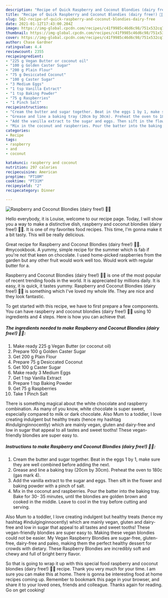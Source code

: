 ```yaml
---
description: "Recipe of Quick Raspberry and Coconut Blondies (dairy free!) 🥥😍"
title: "Recipe of Quick Raspberry and Coconut Blondies (dairy free!) 🥥😍"
slug: 562-recipe-of-quick-raspberry-and-coconut-blondies-dairy-free
date: 2021-01-12T17:43:00.204Z
image: https://img-global.cpcdn.com/recipes/c41f9985c46d6c98/751x532cq70/raspberry-and-coconut-blondies-dairy-free-🥥😍-recipe-main-photo.jpg
thumbnail: https://img-global.cpcdn.com/recipes/c41f9985c46d6c98/751x532cq70/raspberry-and-coconut-blondies-dairy-free-🥥😍-recipe-main-photo.jpg
cover: https://img-global.cpcdn.com/recipes/c41f9985c46d6c98/751x532cq70/raspberry-and-coconut-blondies-dairy-free-🥥😍-recipe-main-photo.jpg
author: Chase Gardner
ratingvalue: 4.4
reviewcount: 2355
recipeingredient:
- "225 g Vegan Butter or coconut oil"
- "100 g Golden Caster Sugar"
- "200 g Plain Flour"
- "75 g Desiccated Coconut"
- "100 g Caster Sugar"
- "3 Medium Eggs"
- "1 tsp Vanilla Extract"
- "1 tsp Baking Powder"
- "75 g Raspberries"
- "1 Pinch Salt"
recipeinstructions:
- "Cream the butter and sugar together. Beat in the eggs 1 by 1, make sure they are well combined before adding the next."
- "Grease and line a baking tray (20cm by 30cm). Preheat the oven to 180c (gas mark 4)."
- "Add the vanilla extract to the sugar and eggs. Then sift in the flower and baking powder with a pinch of salt."
- "Mix in the coconut and raspberries. Pour the batter into the baking tray. Bake for 30- 35 minutes, until the blondies are golden brown and cooked in the middle. Leave to cool in the tray before cutting and serving."
categories:
- Recipe
tags:
- raspberry
- and
- coconut

katakunci: raspberry and coconut 
nutrition: 297 calories
recipecuisine: American
preptime: "PT10M"
cooktime: "PT31M"
recipeyield: "2"
recipecategory: Dinner

---
```



![Raspberry and Coconut Blondies (dairy free!) 🥥😍](https://img-global.cpcdn.com/recipes/c41f9985c46d6c98/751x532cq70/raspberry-and-coconut-blondies-dairy-free-🥥😍-recipe-main-photo.jpg)

Hello everybody, it is Louise, welcome to our recipe page. Today, I will show you a way to make a distinctive dish, raspberry and coconut blondies (dairy free!) 🥥😍. It is one of my favorites food recipes. This time, I'm gonna make it a bit tasty. This will be really delicious.

Great recipe for Raspberry and Coconut Blondies (dairy free!) 🥥😍. #mycookbook. A yummy, simple recipe for the summer which is fab if you&#39;re not that keen on chocolate. I used home-picked raspberries from the garden but any other fruit would work well too. Would work with regular butter for a.

Raspberry and Coconut Blondies (dairy free!) 🥥😍 is one of the most popular of recent trending foods in the world. It is appreciated by millions daily. It is easy, it is quick, it tastes yummy. Raspberry and Coconut Blondies (dairy free!) 🥥😍 is something which I've loved my whole life. They are nice and they look fantastic.


To get started with this recipe, we have to first prepare a few components. You can have raspberry and coconut blondies (dairy free!) 🥥😍 using 10 ingredients and 4 steps. Here is how you can achieve that.

<!--inarticleads1-->

##### The ingredients needed to make Raspberry and Coconut Blondies (dairy free!) 🥥😍:

1. Make ready 225 g Vegan Butter (or coconut oil)
1. Prepare 100 g Golden Caster Sugar
1. Get 200 g Plain Flour
1. Prepare 75 g Desiccated Coconut
1. Get 100 g Caster Sugar
1. Make ready 3 Medium Eggs
1. Get 1 tsp Vanilla Extract
1. Prepare 1 tsp Baking Powder
1. Get 75 g Raspberries
1. Take 1 Pinch Salt


There is something magical about the white chocolate and raspberry combination. As many of you know, white chocolate is super sweet, especially compared to milk or dark chocolate. Also Mum to a toddler, I love creating indulgent but healthy treats (hence my hashtag #indulginginnocently) which are mainly vegan, gluten and dairy-free and low in sugar that appeal to all tastes and sweet tooths! These vegan-friendly blondies are super easy to. 

<!--inarticleads2-->

##### Instructions to make Raspberry and Coconut Blondies (dairy free!) 🥥😍:

1. Cream the butter and sugar together. Beat in the eggs 1 by 1, make sure they are well combined before adding the next.
1. Grease and line a baking tray (20cm by 30cm). Preheat the oven to 180c (gas mark 4).
1. Add the vanilla extract to the sugar and eggs. Then sift in the flower and baking powder with a pinch of salt.
1. Mix in the coconut and raspberries. Pour the batter into the baking tray. Bake for 30- 35 minutes, until the blondies are golden brown and cooked in the middle. Leave to cool in the tray before cutting and serving.


Also Mum to a toddler, I love creating indulgent but healthy treats (hence my hashtag #indulginginnocently) which are mainly vegan, gluten and dairy-free and low in sugar that appeal to all tastes and sweet tooths! These vegan-friendly blondies are super easy to. Making these vegan blondies could not be easier. My Vegan Raspberry Blondies are sugar-free, gluten-free, dairy-free and paleo, making them the perfect healthy dessert for crowds with dietary. These Raspberry Blondies are incredibly soft and chewy and full of bright berry flavor. 

So that is going to wrap it up with this special food raspberry and coconut blondies (dairy free!) 🥥😍 recipe. Thank you very much for your time. I am sure you can make this at home. There is gonna be interesting food at home recipes coming up. Remember to bookmark this page in your browser, and share it to your loved ones, friends and colleague. Thanks again for reading. Go on get cooking!
